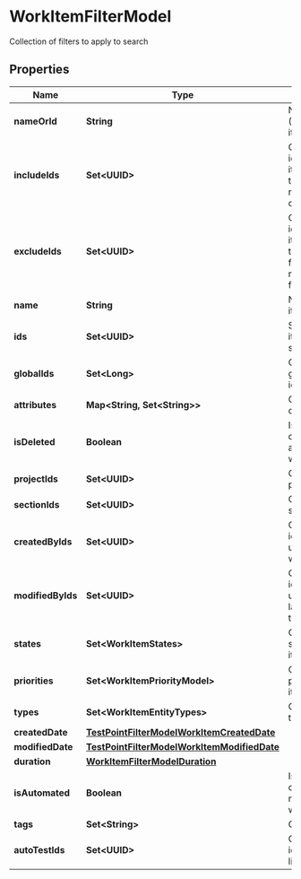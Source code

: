 

# WorkItemFilterModel

Collection of filters to apply to search

## Properties

| Name | Type | Description | Notes |
|------------ | ------------- | ------------- | -------------|
|**nameOrId** | **String** | Name or identifier (UUID) of work item |  [optional] |
|**includeIds** | **Set&lt;UUID&gt;** | Collection of identifiers of work items which need to be included in result regardless of filtering |  [optional] |
|**excludeIds** | **Set&lt;UUID&gt;** | Collection of identifiers of work items which need to be excluded from result regardless of filtering |  [optional] |
|**name** | **String** | Name of work item |  [optional] |
|**ids** | **Set&lt;UUID&gt;** | Specifies a work item unique IDs to search for |  [optional] |
|**globalIds** | **Set&lt;Long&gt;** | Collection of global (integer) identifiers |  [optional] |
|**attributes** | **Map&lt;String, Set&lt;String&gt;&gt;** | Custom attributes of work item |  [optional] |
|**isDeleted** | **Boolean** | Is result must consist of only actual/deleted work items |  [optional] |
|**projectIds** | **Set&lt;UUID&gt;** | Collection of project identifiers |  [optional] |
|**sectionIds** | **Set&lt;UUID&gt;** | Collection of section identifiers |  [optional] |
|**createdByIds** | **Set&lt;UUID&gt;** | Collection of identifiers of users who created work item |  [optional] |
|**modifiedByIds** | **Set&lt;UUID&gt;** | Collection of identifiers of users who applied last modification to work item |  [optional] |
|**states** | **Set&lt;WorkItemStates&gt;** | Collection of states of work item |  [optional] |
|**priorities** | **Set&lt;WorkItemPriorityModel&gt;** | Collection of priorities of work item |  [optional] |
|**types** | **Set&lt;WorkItemEntityTypes&gt;** | Collection of types of work item |  [optional] |
|**createdDate** | [**TestPointFilterModelWorkItemCreatedDate**](TestPointFilterModelWorkItemCreatedDate.md) |  |  [optional] |
|**modifiedDate** | [**TestPointFilterModelWorkItemModifiedDate**](TestPointFilterModelWorkItemModifiedDate.md) |  |  [optional] |
|**duration** | [**WorkItemFilterModelDuration**](WorkItemFilterModelDuration.md) |  |  [optional] |
|**isAutomated** | **Boolean** | Is result must consist of only manual/automated work items |  [optional] |
|**tags** | **Set&lt;String&gt;** | Collection of tags |  [optional] |
|**autoTestIds** | **Set&lt;UUID&gt;** | Collection of identifiers of linked autotests |  [optional] |



